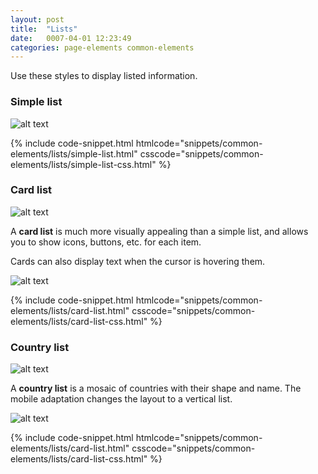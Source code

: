 ```yaml
---
layout: post
title:  "Lists"
date:   0007-04-01 12:23:49
categories: page-elements common-elements
---
```


Use these styles to display listed information.


### Simple list

![alt text][list]

<div id="code-snippet-box1" class="code-snippet-box">
  {% include code-snippet.html htmlcode="snippets/common-elements/lists/simple-list.html" csscode="snippets/common-elements/lists/simple-list-css.html" %}
</div>


### Card list

![alt text][card-list]

A **card list** is much more visually appealing than a simple list, and allows you to show icons,
buttons, etc. for each item.

Cards can also display text when the cursor is hovering them.

![alt text][card-hover]

<div id="code-snippet-box2" class="code-snippet-box">
  {% include code-snippet.html htmlcode="snippets/common-elements/lists/card-list.html" csscode="snippets/common-elements/lists/card-list-css.html" %}
</div>


### Country list

![alt text][country-list]

A **country list** is a mosaic of countries with their shape and name. The mobile adaptation
changes the layout to a vertical list.

![alt text][country-list-mobile]

<div id="code-snippet-box3" class="code-snippet-box">
  {% include code-snippet.html htmlcode="snippets/common-elements/lists/card-list.html" csscode="snippets/common-elements/lists/card-list-css.html" %}
</div>


[list]: /gfw-style-guides/images/posts/common-elements/lists/04-01-list.png "list"
[card-list]: /gfw-style-guides/images/posts/common-elements/lists/04-02-card-list.png "card list"
[card-hover]: /gfw-style-guides/images/posts/common-elements/lists/04-03-card-hover.png "card hover"
[country-list]: /gfw-style-guides/images/posts/common-elements/lists/04-04-country-list.png "country list"
[country-list-mobile]: /gfw-style-guides/images/posts/common-elements/lists/04-05-country-list-mobile.png "country list mobile"
